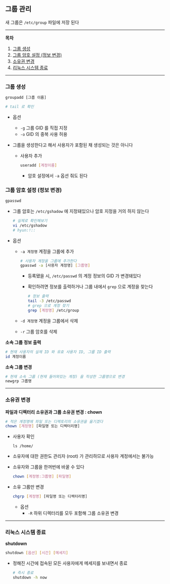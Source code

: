 ## 그룹 관리

새 그룹은 `/etc/group` 파일에 저장 된다

---

**목차**

1. [그룹 생성](#그룹-생성)
2. [그룹 암호 설정 (정보 변경)](#그룹-암호-설정-(정보-변경))
3. [소유권 변경](#소유권-변경)
4. [리눅스 시스템 종료](#리눅스-시스템-종료)

---

### 그룹 생성

```bash
groupadd [그룹 이름]

# tail 로 확인
```

* 옵션

  * `-g` 그룹 GID 를 직접 지정
  * `-o` GID 의 중복 사용 허용

* 그룹을 생성한다고 해서 사용자가 포함된 채 생성되는 것은 아니다

  * 사용자 추가

    ```bash
    useradd [계정이름]
    ```

    * 암호 설정에서 `-a` 옵션 줘도 된다



### 그룹 암호 설정 (정보 변경)

```bash
gpasswd
```

* 그룹 암호는 `/etc/gshadow` 에 지정돼있으나 암호 지정을 거의 하지 않는다

  ```bash
  # 실제로 확인해보기
  vi /etc/gshadow
  # hyun:!::
  ```

  

* 옵션

  * `-a 계정명` 계정을 그룹에 추가

    ```bash
    # 사용자 계정을 그룹에 추가한다
    gpasswd -a [사용자 계정명] [그룹명]
    ```

    * 등록됐을 시, `/etc/passwd` 의 계정 정보의 GID 가 변경돼있다

    * 확인하려면 정보를 출력하거나 그룹 내에서 `grep` 으로 계정을 찾는다

      ```bash
      # 정보 출력
      tail -3 /etc/passwd
      # grep 으로 계정 찾기
      grep [계정명] /etc/group
      ```

  * `-d 계정명` 계정을 그룹에서 삭제

  * `-r` 그룹 암호를 삭제



**소속 그룹 정보 출력**

```bash
# 현재 사용자의 실제 ID 와 유효 사용자 ID, 그룹 ID 출력
id 계정이름
```

**소속 그룹 변경**

```bash
# 현재 소속 그룹 (현재 들어와있는 계정) 을 작성한 그룹명으로 변경
newgrp 그룹명
```

---

### 소유권 변경

**파일과 디렉터리 소유권과 그룹 소유권 변경 : chown**

```bash
# 적은 계정명에 파일 또는 디렉토리의 소유권을 옮기겠다
chown [계정명] [파일명 또는 디렉터리명]
```

* 사용자 확인

  `ls /home/`

* 소유자에 대한 권한도 관리자 (root) 가 관리하므로 사용자 계정에서는 불가능

* 소유자와 그룹을 한꺼번에 바꿀 수 있다

  ```bash
  chown [계정명:그룹명] [파일명]
  ```

* 소유 그룹만 변경

  ```bash
  chgrp [계정명] [파일명 또는 디렉터리명]
  ```

  * 옵션
    * `-R` 하위 디렉터리를 모두 포함해 그룹 소유권 변경

---

### 리눅스 시스템 종료

**shutdown**

```bash
shutdown [옵션] [시간] [메세지]
```

* 정해진 시간에 접속된 모든 사용자에게 메세지를 보내면서 종료

  ```bash
  # 즉시 종료
  shutdown -h now
  ```
